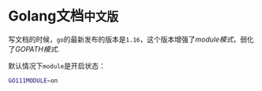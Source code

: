 # Golang文档<small>中文版</small>
写文档的时候，`go`的最新发布的版本是`1.16`，这个版本增强了*module模式*，弱化了*GOPATH模式*.

默认情况下`module`是开启状态：

```bash
GO111MODULE=on
```



